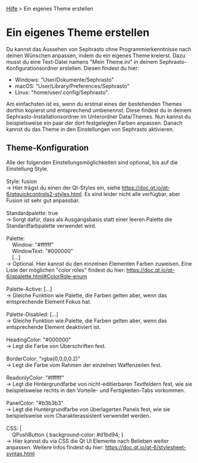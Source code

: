 [Hilfe](Help.md) > Ein eigenes Theme erstellen

# Ein eigenes Theme erstellen
Du kannst das Aussehen von Sephrasto ohne Programmierkenntnisse nach deinen Wünschen anpassen, indem du ein eigenes Theme kreierst. Dazu musst du eine Text-Datei namens "Mein Theme.ini" in deinem Sephrasto-Konfigurationsordner erstellen. Diesen findest du hier:
- Windows: "User/Dokumente/Sephrasto"
- macOS: "User/Library/Preferences/Sephrasto"
- Linux: "home/user/.config/Sephrasto".

Am einfachsten ist es, wenn du erstmal eines der bestehenden Themes dorthin kopierst und entsprechend umbenennst. Diese findest du in deinem Sephrasto-Installationsordner im Unterordner Data/Themes. Nun kannst du beispielsweise ein paar der dort festgelegten Farben anpassen. Danach kannst du das Theme in den Einstellungen von Sephrasto aktivieren.
<br />
## Theme-Konfiguration
Alle der folgenden Einstellungsmöglichkeiten sind optional, bis auf die Einstellung Style.<br />
<br />
Style: fusion<br />
-> Hier trägst du einen der Qt-Styles ein, siehe https://doc.qt.io/qt-6/qtquickcontrols2-styles.html. Es sind leider nicht alle verfügbar, aber Fusion ist sehr gut anpassbar.<br />
<br />
Standardpalette: true<br />
-> Sorgt dafür, dass als Ausgangsbasis statt einer leeren Palette die Standardfarbpalette verwendet wird.<br />
<br />
Palette:<br />
&nbsp;&nbsp;&nbsp;&nbsp;Window: "#ffffff"<br />
&nbsp;&nbsp;&nbsp;&nbsp;WindowText: "#000000"<br />
&nbsp;&nbsp;&nbsp;&nbsp;[...]<br />
-> Optional. Hier kannst du den einzelnen Elementen Farben zuweisen. Eine Liste der möglichen "color roles" findest du hier: https://doc.qt.io/qt-6/qpalette.html#ColorRole-enum<br />
<br />
Palette-Active: [...]<br />
-> Gleiche Funktion wie Palette, die Farben gelten aber, wenn das entsprechende Element Fokus hat.<br />
<br />
Palette-Disabled: [...]<br />
-> Gleiche Funktion wie Palette, die Farben gelten aber, wenn das entsprechende Element deaktiviert ist.<br />
<br />
HeadingColor: "#000000"<br />
-> Legt die Farbe von Überschriften fest.<br />
<br />
BorderColor: "rgba(0,0,0,0.2)"<br />
-> Legt die Farbe vom Rahmen der einzelnen Waffenzeilen fest.<br />
<br />
ReadonlyColor: "#ffffff"<br />
-> Legt die Hintergrundfarbe von nicht-editierbaren Textfeldern fest, wie sie beispielsweise rechts in den Vorteile- und Fertigkeiten-Tabs vorkommen.<br />
<br />
PanelColor: "#b3b3b3"<br />
-> Legt die Huntergrundfarbe von überlagerten Panels fest, wie sie beispielsweise vom Charakterassistent verwendet werden.<br />
<br />
CSS: |<br />
&nbsp;&nbsp;&nbsp;&nbsp;QPushButton { background-color: #d1bd94; }<br />
-> Hier kannst du via CSS die Qt UI Elemente nach Belieben weiter anpassen. Weitere Infos findest du hier: https://doc.qt.io/qt-6/stylesheet-syntax.html